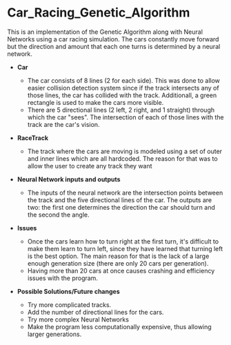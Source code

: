 # Car_Racing_Genetic_Algorithm

This is an implementation of the Genetic Algorithm along with Neural Networks using a car racing simulation. The cars constantly move forward but the direction and amount that each one turns is determined by a neural network. 

- **Car**
    - The car consists of 8 lines (2 for each side). This was done to allow easier collision detection system since if the track intersects       any of those lines, the car has collided with the track. Additionall, a green rectangle is used to make the cars more visible.
    - There are 5 directional lines (2 left, 2 right, and 1 straight) through which the car "sees". The intersection of each of those lines       with the track are the car's vision.

- **RaceTrack**
    - The track where the cars are moving is modeled using a set of outer and inner lines which are all hardcoded. The reason for that was       to allow the user to create any track they want

- **Neural Network inputs and outputs**
    - The inputs of the neural network are the intersection points between the track and the five directional lines of the car. The outputs       are two: the first one determines the direction the car should turn and the second the angle.
    
- **Issues**
  - Once the cars learn how to turn right at the first turn, it's difficult to make them learn to turn left, since they have learned that       turning left is the best option. The main reason for that is the lack of a large enough generation size (there are only 20 cars per         generation).
  - Having more than 20 cars at once causes crashing and efficiency issues with the program.
  
- **Possible Solutions/Future changes**
  - Try more complicated tracks.
  - Add the number of directional lines for the cars.
  - Try more complex Neural Networks
  - Make the program less computationally expensive, thus allowing larger generations.
